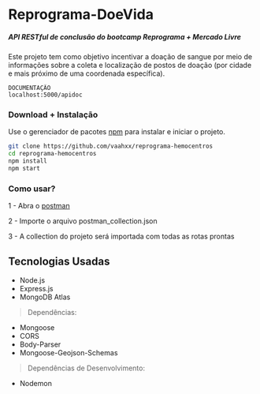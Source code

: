 # Reprograma-DoeVida

##### API RESTful de conclusão do bootcamp Reprograma + Mercado Livre 
Este projeto tem como objetivo incentivar a doação de sangue por meio de informações sobre a coleta e localização de postos de doação (por cidade e mais próximo de uma coordenada específica).


```
DOCUMENTAÇÃO
localhost:5000/apidoc
```

### Download + Instalação

Use o gerenciador de pacotes [npm](https://www.npmjs.com/get-npm) para instalar e iniciar o projeto.

```bash
git clone https://github.com/vaahxx/reprograma-hemocentros
cd reprograma-hemocentros
npm install
npm start
```

### Como usar?

1 - Abra o [postman](https://www.getpostman.com/downloads/)

2 - Importe o arquivo postman_collection.json

3 - A collection do projeto será importada com todas as rotas prontas 


## Tecnologias Usadas
- Node.js
- Express.js
- MongoDB Atlas
> Dependências:
- Mongoose
- CORS
- Body-Parser
- Mongoose-Geojson-Schemas
> Dependências de Desenvolvimento:
- Nodemon